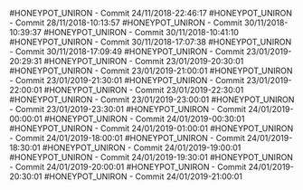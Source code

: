 #HONEYPOT_UNIRON - Commit 24/11/2018-22:46:17
#HONEYPOT_UNIRON - Commit 28/11/2018-10:13:57
#HONEYPOT_UNIRON - Commit 30/11/2018-10:39:37
#HONEYPOT_UNIRON - Commit 30/11/2018-10:41:10
#HONEYPOT_UNIRON - Commit 30/11/2018-17:07:38
#HONEYPOT_UNIRON - Commit 30/11/2018-17:09:49
#HONEYPOT_UNIRON - Commit 23/01/2019-20:29:31
#HONEYPOT_UNIRON - Commit 23/01/2019-20:30:01
#HONEYPOT_UNIRON - Commit 23/01/2019-21:00:01
#HONEYPOT_UNIRON - Commit 23/01/2019-21:30:01
#HONEYPOT_UNIRON - Commit 23/01/2019-22:00:01
#HONEYPOT_UNIRON - Commit 23/01/2019-22:30:01
#HONEYPOT_UNIRON - Commit 23/01/2019-23:00:01
#HONEYPOT_UNIRON - Commit 23/01/2019-23:30:01
#HONEYPOT_UNIRON - Commit 24/01/2019-00:00:01
#HONEYPOT_UNIRON - Commit 24/01/2019-00:30:01
#HONEYPOT_UNIRON - Commit 24/01/2019-01:00:01
#HONEYPOT_UNIRON - Commit 24/01/2019-18:00:01
#HONEYPOT_UNIRON - Commit 24/01/2019-18:30:01
#HONEYPOT_UNIRON - Commit 24/01/2019-19:00:01
#HONEYPOT_UNIRON - Commit 24/01/2019-19:30:01
#HONEYPOT_UNIRON - Commit 24/01/2019-20:00:01
#HONEYPOT_UNIRON - Commit 24/01/2019-20:30:01
#HONEYPOT_UNIRON - Commit 24/01/2019-21:00:01
